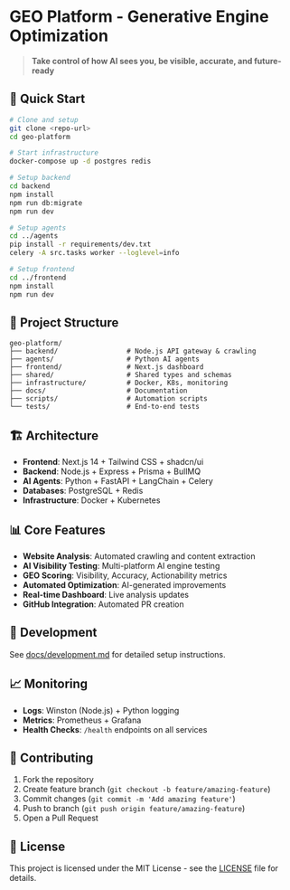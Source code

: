 # GEO Platform - Generative Engine Optimization

> **Take control of how AI sees you, be visible, accurate, and future-ready**

## 🚀 Quick Start

```bash
# Clone and setup
git clone <repo-url>
cd geo-platform

# Start infrastructure
docker-compose up -d postgres redis

# Setup backend
cd backend
npm install
npm run db:migrate
npm run dev

# Setup agents
cd ../agents
pip install -r requirements/dev.txt
celery -A src.tasks worker --loglevel=info

# Setup frontend
cd ../frontend
npm install
npm run dev
```

## 📁 Project Structure

```
geo-platform/
├── backend/                 # Node.js API gateway & crawling
├── agents/                  # Python AI agents
├── frontend/                # Next.js dashboard
├── shared/                  # Shared types and schemas
├── infrastructure/          # Docker, K8s, monitoring
├── docs/                    # Documentation
├── scripts/                 # Automation scripts
└── tests/                   # End-to-end tests
```

## 🏗️ Architecture

- **Frontend**: Next.js 14 + Tailwind CSS + shadcn/ui
- **Backend**: Node.js + Express + Prisma + BullMQ
- **AI Agents**: Python + FastAPI + LangChain + Celery
- **Databases**: PostgreSQL + Redis
- **Infrastructure**: Docker + Kubernetes

## 📊 Core Features

- **Website Analysis**: Automated crawling and content extraction
- **AI Visibility Testing**: Multi-platform AI engine testing
- **GEO Scoring**: Visibility, Accuracy, Actionability metrics
- **Automated Optimization**: AI-generated improvements
- **Real-time Dashboard**: Live analysis updates
- **GitHub Integration**: Automated PR creation

## 🔧 Development

See [docs/development.md](docs/development.md) for detailed setup instructions.

## 📈 Monitoring

- **Logs**: Winston (Node.js) + Python logging
- **Metrics**: Prometheus + Grafana
- **Health Checks**: `/health` endpoints on all services

## 🤝 Contributing

1. Fork the repository
2. Create feature branch (`git checkout -b feature/amazing-feature`)
3. Commit changes (`git commit -m 'Add amazing feature'`)
4. Push to branch (`git push origin feature/amazing-feature`)
5. Open a Pull Request

## 📄 License

This project is licensed under the MIT License - see the [LICENSE](LICENSE) file for details.
